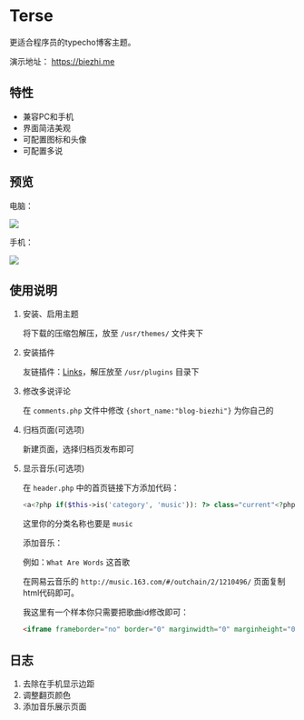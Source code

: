 # Terse

更适合程序员的typecho博客主题。

演示地址： https://biezhi.me

## 特性

* 兼容PC和手机
* 界面简洁美观
* 可配置图标和头像
* 可配置多说

## 预览

电脑：

![](http://i.imgur.com/XPPVlbF.png)

手机：

![](http://i.imgur.com/31vhhJD.png)

## 使用说明

1. 安装、启用主题

	将下载的压缩包解压，放至 `/usr/themes/` 文件夹下

2. 安装插件

	友链插件：[Links](https://github.com/biezhi/terse/releases/download/0.0.1/Links.zip)，解压放至 `/usr/plugins` 目录下

3. 修改多说评论

	在 `comments.php` 文件中修改 `{short_name:"blog-biezhi"}` 为你自己的

4. 归档页面(可选项)
	
	新建页面，选择归档页发布即可

5. 显示音乐(可选项)

	在 `header.php` 中的首页链接下方添加代码：

	```php
	<a<?php if($this->is('category', 'music')): ?> class="current"<?php endif; ?> href="<?php $this->options->siteUrl('/index.php/music'); ?>"><?php _e('音乐'); ?></a>
	```

	这里你的分类名称也要是 `music`

	添加音乐：
	
	例如：`What Are Words` 这首歌
	
	在网易云音乐的 `http://music.163.com/#/outchain/2/1210496/` 页面复制html代码即可。
	
	我这里有一个样本你只需要把歌曲id修改即可：
	
	```html
	<iframe frameborder="no" border="0" marginwidth="0" marginheight="0" width=510 height=190 src="https://music.163.com/outchain/player?type=2&id=2529311&auto=0&height=90"></iframe>
	```


## 日志

1. 去除在手机显示边距
2. 调整翻页颜色
3. 添加音乐展示页面
